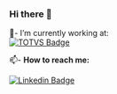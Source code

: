 ### Hi there 👋

💼- I’m currently working at: 
<br/>
[![TOTVS Badge](https://www.totvs.com/wp-content/uploads/2021/04/totvs-shared.png)](https://www.totvs.com/)
<br/>

📫- <b>How to reach me:</b> <br/>

[![Linkedin Badge](https://img.shields.io/badge/%20-LinkedIn-blue?style=for-the-badge&logo=linkedin)](https://www.linkedin.com/in/herrison-féres-423023103)

